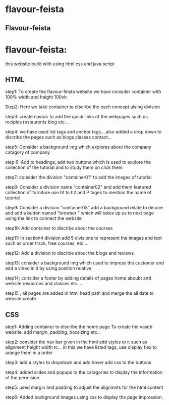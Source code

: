 # flavour-feista

## Flavour-feista

# flavour-feista:

this website build with using html css and java script

## HTML

step1: To create the flavour-feista website we have consider container with 100% width and height 100vh

Step2: Here we take container to discribe the each concept uising division

step3: create navbar to add the quick links of the webpages such us recipies restaurents blog etc....

step4: we have used list tags and anchor tags....also added a drop down to discribe the pages such as blogs classes contact...

step5: Consider a background img which explores about the company catagory of company

step 6: Add to headings, add two buttons which is used to explore the collection of the tutorial and to study them on click them

step7: consider the division "container01" to add the images of tutorial

step8: Consider a division name "container02" and add them featured collection of furniture use h1 to h2 and P tages to mention the name of tutorial

step9: Consider a division "container03" add a background relate to decore and add a button named "browser " which will takes up us to next page using the link to connect the website

step10: Add container to discribe about the courses

step11: In section4 division add 5 divisions to represent the images and text such as order track, free courses, etc....

step12: Add a division to discribe about the blogs and reviews

step13: consider a background img which used to impress the customer and add a video in it by using position relative

step14; consider a footer by adding details of pages home aboubt and website resuorces and classes etc....

step15 ; all pages are added in html head path and merge the all date to website create

## CSS

step1: Adding container to discribe the home page To create the vaseb website. add margin, padding, boxsizing etc...

step2: consider the nav bar given in the html add styles to it such as alignment height width tc... in this we have listed tags, use display flex to arange them in a order

step3: add a styles to dropdown and add hover add css to the buttons

step4: added slides and popups to the catagories to display the information of the permision

step5: used margin and padding to adjust the alignmnts for the html content

step6: Added background images using css to display the page impression.
